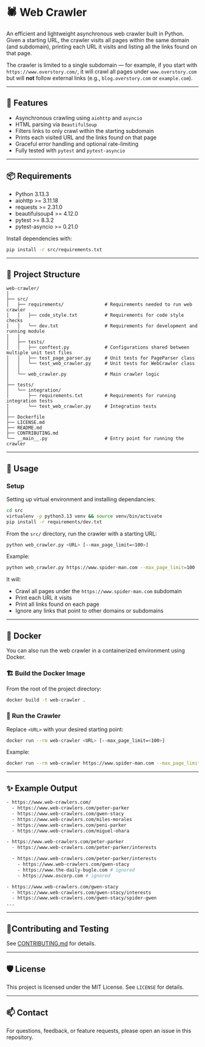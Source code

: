 # 🕷️ Web Crawler

An efficient and lightweight asynchronous web crawler built in Python. Given a starting URL, the crawler visits all pages within the same domain (and subdomain), printing each URL it visits and listing all the links found on that page.

The crawler is limited to a single subdomain — for example, if you start with `https://www.overstory.com/`, it will crawl all pages under `www.overstory.com` but will **not** follow external links (e.g., `blog.overstory.com` or `example.com`).

---

## 🚀 Features

- Asynchronous crawling using `aiohttp` and `asyncio`
- HTML parsing via `BeautifulSoup`
- Filters links to only crawl within the starting subdomain
- Prints each visited URL and the links found on that page
- Graceful error handling and optional rate-limiting
- Fully tested with `pytest` and `pytest-asyncio`

---

## 📦 Requirements

- Python 3.13.3
- aiohttp >= 3.11.18
- requests >= 2.31.0
- beautifulsoup4 >= 4.12.0
- pytest >= 8.3.2
- pytest-asyncio >= 0.21.0

Install dependencies with:

```bash
pip install -r src/requirements.txt
```

---

## 📁 Project Structure

```
web-crawler/
│
├── src/
│   ├── requirements/               # Requirements needed to run web crawler
│   │   ├── code_style.txt          # Requirements for code style checks
│   │   └── dev.txt                 # Requirements for development and running module
│   │
│   ├── tests/
│   │   ├── conftest.py             # Configurations shared between multiple unit test files
│   │   ├── test_page_parser.py     # Unit tests for PageParser class
│   │   └── test_web_crawler.py     # Unit tests for WebCrawler class
│   │
│   └── web_crawler.py              # Main crawler logic
│
├── tests/
│   └── integration/
│       ├── requirements.txt        # Requirements for running integration tests
│       └── test_web_crawler.py     # Integration tests
│
├── Dockerfile
├── LICENSE.md
├── README.md
├── CONTRIBUTING.md
└── __main__.py                     # Entry point for running the crawler
```

---

## 🔧 Usage

### Setup

Setting up virtual environment and installing dependancies:
```bash
cd src
virtualenv -p python3.13 venv && source venv/bin/activate
pip install -r requirements/dev.txt
```

From the `src/` directory, run the crawler with a starting URL:

```bash
python web_crawler.py <URL> [--max_page_limit=<100>]
```

Example:

```bash
python web_crawler.py https://www.spider-man.com --max_page_limit=100
```

It will:
- Crawl all pages under the `https://www.spider-man.com` subdomain
- Print each URL it visits
- Print all links found on each page
- Ignore any links that point to other domains or subdomains

---


## 🐳 Docker

You can also run the web crawler in a containerized environment using Docker.

### 🏗️ Build the Docker Image

From the root of the project directory:

```bash
docker build -t web-crawler .
```

### 🚀 Run the Crawler

Replace `<URL>` with your desired starting point:

```bash
docker run --rm web-crawler <URL> [--max_page_limit=<100>]
```

Example:

```bash
docker run --rm web-crawler https://www.spider-man.com --max_page_limit=100
```


---

## ✨ Example Output

```bash
- https://www.web-crawlers.com/
  - https://www.web-crawlers.com/peter-parker
  - https://www.web-crawlers.com/gwen-stacy
  - https://www.web-crawlers.com/miles-morales
  - https://www.web-crawlers.com/peni-parker
  - https://www.web-crawlers.com/miguel-ohara

- https://www.web-crawlers.com/peter-parker
  - https://www.web-crawlers.com/peter-parker/interests

  - https://www.web-crawlers.com/peter-parker/interests
    - https://www.web-crawlers.com/gwen-stacy
    - https://www.the-daily-bugle.com # ignored
    - https://www.oscorp.com # ignored

- https://www.web-crawlers.com/gwen-stacy
  - https://www.web-crawlers.com/gwen-stacy/interests
  - https://www.web-crawlers.com/gwen-stacy/spider-gwen
...
```

---

##  🧪Contributing and Testing

See [CONTRIBUTING.md](./CONTRIBUTING.md) for details.

---

## 🛡️ License

This project is licensed under the MIT License. See `LICENSE` for details.

---

## 📫 Contact

For questions, feedback, or feature requests, please open an issue in this repository.

